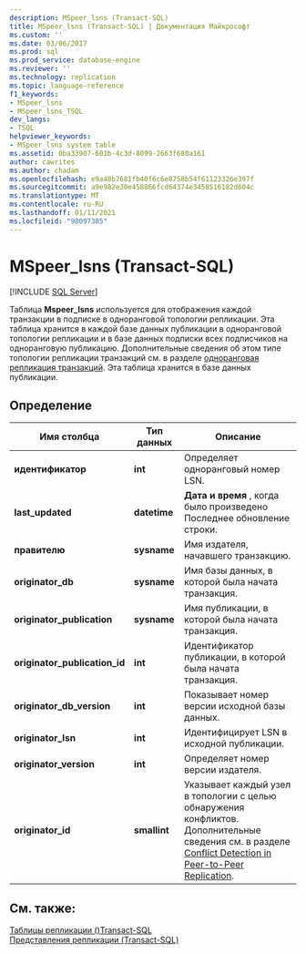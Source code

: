 ```yaml
---
description: MSpeer_lsns (Transact-SQL)
title: MSpeer_lsns (Transact-SQL) | Документация Майкрософт
ms.custom: ''
ms.date: 03/06/2017
ms.prod: sql
ms.prod_service: database-engine
ms.reviewer: ''
ms.technology: replication
ms.topic: language-reference
f1_keywords:
- MSpeer_lsns
- MSpeer_lsns_TSQL
dev_langs:
- TSQL
helpviewer_keywords:
- MSpeer_lsns system table
ms.assetid: 0ba33907-601b-4c3d-8099-2663f680a161
author: cawrites
ms.author: chadam
ms.openlocfilehash: e9a48b7681fb40f6c6e8758b54f61123326e397f
ms.sourcegitcommit: a9e982e30e458866fcd64374e3458516182d604c
ms.translationtype: MT
ms.contentlocale: ru-RU
ms.lasthandoff: 01/11/2021
ms.locfileid: "98097385"
---
```

# <a name="mspeer_lsns-transact-sql"></a>MSpeer_lsns (Transact-SQL)
[!INCLUDE [SQL Server](../../includes/applies-to-version/sqlserver.md)]

  Таблица **Mspeer_lsns** используется для отображения каждой транзакции в подписке в одноранговой топологии репликации. Эта таблица хранится в каждой базе данных публикации в одноранговой топологии репликации и в базе данных подписки всех подписчиков на одноранговую публикацию. Дополнительные сведения об этом типе топологии репликации транзакций см. в разделе [одноранговая репликация транзакций](../../relational-databases/replication/transactional/peer-to-peer-transactional-replication.md). Эта таблица хранится в базе данных публикации.  
  
## <a name="definition"></a>Определение  
  
|Имя столбца|Тип данных|Описание|  
|-----------------|---------------|-----------------|  
|**идентификатор**|**int**|Определяет одноранговый номер LSN.|  
|**last_updated**|**datetime**|**Дата и время** , когда было произведено Последнее обновление строки.|  
|**правителю**|**sysname**|Имя издателя, начавшего транзакцию.|  
|**originator_db**|**sysname**|Имя базы данных, в которой была начата транзакция.|  
|**originator_publication**|**sysname**|Имя публикации, в которой была начата транзакция.|  
|**originator_publication_id**|**int**|Идентификатор публикации, в которой была начата транзакция.|  
|**originator_db_version**|**int**|Показывает номер версии исходной базы данных.|  
|**originator_lsn**|**int**|Идентифицирует LSN в исходной публикации.|  
|**originator_version**|**int**|Определяет номер версии издателя.|  
|**originator_id**|**smallint**|Указывает каждый узел в топологии с целью обнаружения конфликтов. Дополнительные сведения см. в разделе [Conflict Detection in Peer-to-Peer Replication](../../relational-databases/replication/transactional/peer-to-peer-conflict-detection-in-peer-to-peer-replication.md).|  
  
## <a name="see-also"></a>См. также:  
 [Таблицы репликации &#40;&#41;Transact-SQL ](../../relational-databases/system-tables/replication-tables-transact-sql.md)   
 [Представления репликации (Transact-SQL)](../../relational-databases/system-views/replication-views-transact-sql.md)  
  
  
